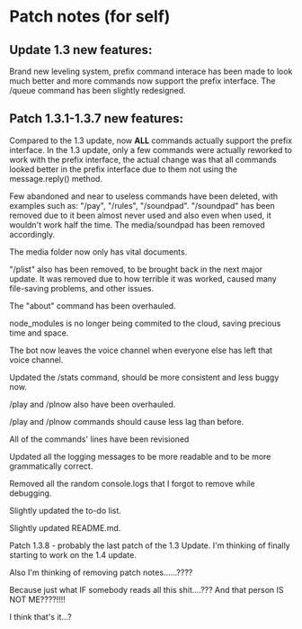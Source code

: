 # Patch notes (for self)

## Update 1.3 new features:

Brand new leveling system, prefix command interace has been made to look much better and more commands now support the prefix interface.
The /queue command has been slightly redesigned.

## Patch 1.3.1-1.3.7 new features:

Compared to the 1.3 update, now **ALL** commands actually support the prefix interface. In the 1.3 update, only a few commands were actually reworked to work with the prefix interface, the actual change was that all commands looked better in the prefix interface due to them not using the message.reply() method. 

Few abandoned and near to useless commands have been deleted, with examples such as: "/pay", "/rules", "/soundpad".
"/soundpad" has been removed due to it been almost never used and also even when used, it wouldn't work half the time.
The media/soundpad has been removed accordingly.

The media folder now only has vital documents.

"/plist" also has been removed, to be brought back in the next major update. It was removed due to how terrible it was worked, caused many file-saving problems, and other issues.

The "about" command has been overhauled.

node_modules is no longer being commited to the cloud, saving precious time and space.

The bot now leaves the voice channel when everyone else has left that voice channel.

Updated the /stats command, should be more consistent and less buggy now.

/play and /plnow also have been overhauled.

/play and /plnow commands should cause less lag than before.

All of the commands' lines have been revisioned

Updated all the logging messages to be more readable and to be more grammatically correct.

Removed all the random console.logs that I forgot to remove while debugging.

Slightly updated the to-do list.

Slightly updated README.md.

Patch 1.3.8 - probably the last patch of the 1.3 Update. I'm thinking of finally starting to work on the 1.4 update.

Also I'm thinking of removing patch notes......????

Because just what IF somebody reads all this shit....??? And that person IS NOT ME????!!!!

I think that's it...?
